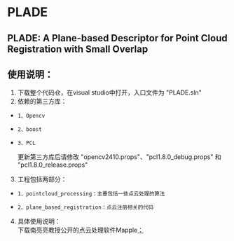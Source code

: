 # PLADE  
##  PLADE: A Plane-based Descriptor for Point Cloud Registration with Small Overlap  

## 使用说明：  
1. 下载整个代码仓，在visual studio中打开，入口文件为 "PLADE.sln"  
1. 依赖的第三方库：  
-     1、Opencv  
-     2、boost  
-     3、PCL  
    更新第三方库后请修改 "opencv2410.props"、"pcl1.8.0_debug.props" 和 "pcl1.8.0_release.props"  
3. 工程包括两部分：  
-     1、pointcloud_processing：主要包括一些点云处理的算法  
-     2、plane_based_registration：点云注册相关的代码  
4. 具体使用说明：  
    下载南亮亮教授公开的点云处理软件Mapple[： ](https://3d.bk.tudelft.nl/liangliang/software.html)

